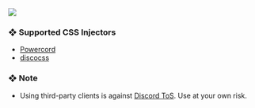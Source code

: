 <img src="https://img.kizu.cf/u/JepfZ4z.png">

### ❖ Supported CSS Injectors

   * [Powercord](https://powercord.dev)
   * [discocss](https://github.com/mlvzk/discocss)

### ❖ Note

   * Using third-party clients is against [Discord ToS](https://discord.com/terms). Use at your own risk. 

